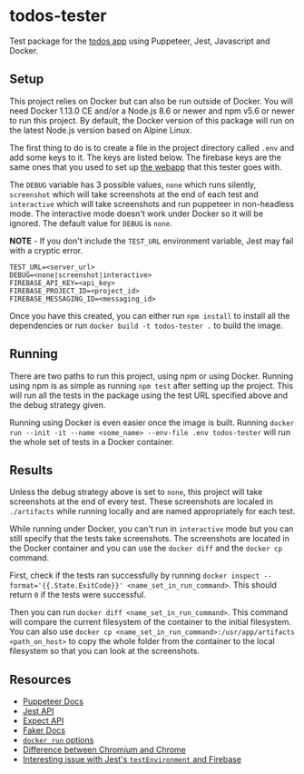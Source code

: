 # todos-tester

Test package for the [todos app](https://github.com/YashdalfTheGray/todos) using Puppeteer, Jest, Javascript and Docker.

## Setup

This project relies on Docker but can also be run outside of Docker. You will need Docker 1.13.0 CE and/or a Node.js 8.6 or newer and npm v5.6 or newer to run this project. By default, the Docker version of this package will run on the latest Node.js version based on Alpine Linux.

The first thing to do is to create a file in the project directory called `.env` and add some keys to it. The keys are listed below. The firebase keys are the same ones that you used to set up [the webapp](https://github.com/YashdalfTheGray/todos) that this tester goes with.

The `DEBUG` variable has 3 possible values, `none` which runs silently, `screenshot` which will take screenshots at the end of each test and `interactive` which will take screenshots and run puppeteer in non-headless mode. The interactive mode doesn't work under Docker so it will be ignored. The default value for `DEBUG` is `none`.

**NOTE** - If you don't include the `TEST_URL` environment variable, Jest may fail with a cryptic error.

```
TEST_URL=<server_url>
DEBUG=<none|screenshot|interactive>
FIREBASE_API_KEY=<api_key>
FIREBASE_PROJECT_ID=<project_id>
FIREBASE_MESSAGING_ID=<messaging_id>
```

Once you have this created, you can either run `npm install` to install all the dependencies or run `docker build -t todos-tester .` to build the image.

## Running

There are two paths to run this project, using npm or using Docker. Running using npm is as simple as running `npm test` after setting up the project. This will run all the tests in the package using the test URL specified above and the debug strategy given.

Running using Docker is even easier once the image is built. Running `docker run --init -it --name <some_name> --env-file .env todos-tester` will run the whole set of tests in a Docker container.

## Results

Unless the debug strategy above is set to `none`, this project will take screenshots at the end of every test. These screenshots are localed in `./artifacts` while running locally and are named appropriately for each test.

While running under Docker, you can't run in `interactive` mode but you can still specify that the tests take screenshots. The screenshots are located in the Docker container and you can use the `docker diff` and the `docker cp` command.

First, check if the tests ran successfully by running `docker inspect --format='{{.State.ExitCode}}' <name_set_in_run_command>`. This should return `0` if the tests were successful.

Then you can run `docker diff <name_set_in_run_command>`. This command will compare the current filesystem of the container to the initial filesystem. You can also use `docker cp <name_set_in_run_command>:/usr/app/artifacts <path_on_host>` to copy the whole folder from the container to the local filesystem so that you can look at the screenshots.

## Resources

-   [Puppeteer Docs](https://pptr.dev/)
-   [Jest API](https://facebook.github.io/jest/docs/en/getting-started.html)
-   [Expect API](https://facebook.github.io/jest/docs/en/expect.html)
-   [Faker Docs](https://github.com/marak/Faker.js/)
-   [`docker run` options](https://docs.docker.com/engine/reference/commandline/run/)
-   [Difference between Chromium and Chrome](https://www.howtogeek.com/202825/what%E2%80%99s-the-difference-between-chromium-and-chrome/)
-   [Interesting issue with Jest's `testEnvironment` and Firebase](https://github.com/firebase/firebase-js-sdk/issues/3096)

